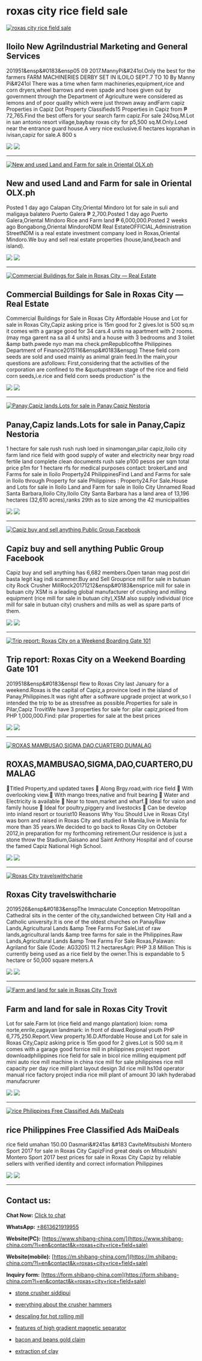 # roxas city rice field sale

<a href="https://swt.shibang-china.com/?l=en&img&k=roxas+city+rice+field+sale" target="_blank">![roxas city rice field sale](http://static.shibang-china.com/all-800x300/619.jpg)</a>

## Iloilo New AgriIndustrial Marketing and General Services
201951&ensp&#0183&ensp05 09 2017.MannyPi&#241ol.Only the best for the farmers FARM MACHINERIES DERBY SET IN ILOILO SEPT.7 TO 10 By Manny Pi&#241ol There was a time when farm machineries,equipment,rice and corn dryers,wheel barrows and even spade and hoes given out by government through the Department of Agriculture were considered as lemons and of poor quality which were just thrown away andFarm capiz Properties in Capiz Dot Property Classifieds15 Properties in Capiz from ₱ 72,765.Find the best offers for your search farm capiz.For sale 240sq.M.Lot in san antonio resort village,baybay roxas city for p5,500 sq.M.Only.Loed near the entrance guard house.A very nice exclusive.6 hectares koprahan in ivisan,capiz for sale.A 800 s


<a href="https://whatsapp.shibangsoft.com/WhatsApp.php" target="_blank" title="WhatsApp">![](http://static.shibang-china.com/icon/whatsapp.png)</a> <a href="https://swt.shibang-china.com/?l=en&icon&k=roxas+city+rice+field+sale" target="_blank">![](http://static.shibang-china.com/icon/chat-en.png)</a>

---

<a href="https://swt.shibang-china.com/?l=en&img&k=roxas+city+rice+field+sale" target="_blank">![New and used Land and Farm for sale in Oriental OLX.ph](http://static.shibang-china.com/all-800x300/1225.jpg)</a>

## New and used Land and Farm for sale in Oriental OLX.ph
Posted 1 day ago Calapan City,Oriental Mindoro lot for sale in suli and maligaya balatero Puerto Galera ₱ 2,700.Posted 1 day ago Puerto Galera,Oriental Mindoro Rice and Farm land ₱ 6,000,000.Posted 2 weeks ago Bongabong,Oriental MindoroNDM Real EstateOFFICIAL,Administration StreetNDM is a real estate investment company loed in Roxas,Oriental Mindoro.We buy and sell real estate properties (house,land,beach and island).


<a href="https://whatsapp.shibangsoft.com/WhatsApp.php" target="_blank" title="WhatsApp">![](http://static.shibang-china.com/icon/whatsapp.png)</a> <a href="https://swt.shibang-china.com/?l=en&icon&k=roxas+city+rice+field+sale" target="_blank">![](http://static.shibang-china.com/icon/chat-en.png)</a>

---

<a href="https://swt.shibang-china.com/?l=en&img&k=roxas+city+rice+field+sale" target="_blank">![Commercial Buildings for Sale in Roxas City — Real Estate](http://static.shibang-china.com/all-800x300/1030.jpg)</a>

## Commercial Buildings for Sale in Roxas City — Real Estate
Commercial Buildings for Sale in Roxas City Affordable House and Lot for sale in Roxas City,Capiz asking price is 15m good for 2 gives.lot is 500 sq.m it comes with a garage good for 34 cars.4 units na apartment with 2 rooms.(may mga garent na sa all 4 units) and a house with 3 bedrooms and 3 toilet &amp bath.pwede nyo man ma check.pmRepublicofthe Philippines Department of Finance2015116&ensp&#0183&enspg) These field corn seeds are sold and used mainly as animal grain feed.In the main,your questions are asfollows: First,considering that the activities of the corporation are confined to the &quotupstream stage of the rice and field corn seeds,i.e.rice and field corn seeds production" is the


<a href="https://whatsapp.shibangsoft.com/WhatsApp.php" target="_blank" title="WhatsApp">![](http://static.shibang-china.com/icon/whatsapp.png)</a> <a href="https://swt.shibang-china.com/?l=en&icon&k=roxas+city+rice+field+sale" target="_blank">![](http://static.shibang-china.com/icon/chat-en.png)</a>

---

<a href="https://swt.shibang-china.com/?l=en&img&k=roxas+city+rice+field+sale" target="_blank">![Panay,Capiz lands.Lots for sale in Panay,Capiz Nestoria](http://static.shibang-china.com/all-800x300/646.jpg)</a>

## Panay,Capiz lands.Lots for sale in Panay,Capiz Nestoria
1 hectare for sale rush rush rush loed in sinamongan,pilar capiz,iloilo city farm land rice field with good supply of water and electricity near brgy road fertile land complete clean documents rush sale p100 pesos per sqm total price p1m for 1 hectare rfs for medical purposes contact: brokerLand and Farms for sale in Iloilo Property24 PhilippinesFind Land and Farms for sale in Iloilo through Property for sale Philippines : Property24.For Sale.House and Lots for sale in Iloilo Land and Farm for sale in Iloilo City Unnamed Road Santa Barbara,Iloilo City,Iloilo City Santa Barbara has a land area of 13,196 hectares (32,610 acres),ranks 29th as to size among the 42 municipalities


<a href="https://whatsapp.shibangsoft.com/WhatsApp.php" target="_blank" title="WhatsApp">![](http://static.shibang-china.com/icon/whatsapp.png)</a> <a href="https://swt.shibang-china.com/?l=en&icon&k=roxas+city+rice+field+sale" target="_blank">![](http://static.shibang-china.com/icon/chat-en.png)</a>

---

<a href="https://swt.shibang-china.com/?l=en&img&k=roxas+city+rice+field+sale" target="_blank">![Capiz buy and sell anything Public Group Facebook](http://static.shibang-china.com/all-800x300/1077.jpg)</a>

## Capiz buy and sell anything Public Group Facebook
Capiz buy and sell anything has 6,682 members.Open tanan mag post diri basta legit kag indi scammer.Buy and Sell Grouprice mill for sale in butuan city Rock Crusher MillRock20171212&ensp&#0183&ensprice mill for sale in butuan city XSM is a leading global manufacturer of crushing and milling equipment (rice mill for sale in butuan city),XSM also supply individual (rice mill for sale in butuan city) crushers and mills as well as spare parts of them.


<a href="https://whatsapp.shibangsoft.com/WhatsApp.php" target="_blank" title="WhatsApp">![](http://static.shibang-china.com/icon/whatsapp.png)</a> <a href="https://swt.shibang-china.com/?l=en&icon&k=roxas+city+rice+field+sale" target="_blank">![](http://static.shibang-china.com/icon/chat-en.png)</a>

---

<a href="https://swt.shibang-china.com/?l=en&img&k=roxas+city+rice+field+sale" target="_blank">![Trip report: Roxas City on a Weekend Boarding Gate 101](http://static.shibang-china.com/all-800x300/1531.jpg)</a>

## Trip report: Roxas City on a Weekend Boarding Gate 101
2019518&ensp&#0183&enspI flew to Roxas City last January for a weekend.Roxas is the capital of Capiz,a province loed in the island of Panay,Philippines.It was right after a software upgrade project at work,so I intended the trip to be as stressfree as possible.Properties for sale in Pilar,Capiz TrovitWe have 3 properties for sale for: pilar capiz,priced from PHP 1,000,000.Find: pilar properties for sale at the best prices


<a href="https://whatsapp.shibangsoft.com/WhatsApp.php" target="_blank" title="WhatsApp">![](http://static.shibang-china.com/icon/whatsapp.png)</a> <a href="https://swt.shibang-china.com/?l=en&icon&k=roxas+city+rice+field+sale" target="_blank">![](http://static.shibang-china.com/icon/chat-en.png)</a>

---

<a href="https://swt.shibang-china.com/?l=en&img&k=roxas+city+rice+field+sale" target="_blank">![ROXAS,MAMBUSAO,SIGMA,DAO,CUARTERO,DUMALAG](http://static.shibang-china.com/all-800x300/714.jpg)</a>

## ROXAS,MAMBUSAO,SIGMA,DAO,CUARTERO,DUMALAG
🐜Titled Property,and updated taxes 🐜 Along Brgy.road,with rice field 🐜 With overlooking view.🐜 With mango trees,native and fruit bearing 🐜 Water and Electricity is available 🐜 Near to town,market and wharf.🐜 Ideal for vaion and family house 🐜 Ideal for poultry,piggery and livestocks 🐜 Can be develop into inland resort or tourist10 Reasons Why You Should Live in Roxas CityI was born and raised in Roxas City and studied in Manila,live in Manila for more than 35 years.We decided to go back to Roxas City on October 2012,in preparation for my forthcoming retirement.Our residence is just a stone throw the Stadium,Gaisano and Saint Anthony Hospital and of course the famed Capiz National High School.


<a href="https://whatsapp.shibangsoft.com/WhatsApp.php" target="_blank" title="WhatsApp">![](http://static.shibang-china.com/icon/whatsapp.png)</a> <a href="https://swt.shibang-china.com/?l=en&icon&k=roxas+city+rice+field+sale" target="_blank">![](http://static.shibang-china.com/icon/chat-en.png)</a>

---

<a href="https://swt.shibang-china.com/?l=en&img&k=roxas+city+rice+field+sale" target="_blank">![Roxas City travelswithcharie](http://static.shibang-china.com/all-800x300/1428.jpg)</a>

## Roxas City travelswithcharie
2019526&ensp&#0183&enspThe Immaculate Conception Metropolitan Cathedral sits in the center of the city,sandwiched between City Hall and a Catholic university.It is one of the oldest churches on PanayRaw Lands,Agricultural Lands &amp Tree Farms For SaleList of raw lands,agricultural lands &amp tree farms for sale in the Philippines.Raw Lands,Agricultural Lands &amp Tree Farms For Sale Roxas,Palawan: Agriland for Sale (Code: AG3205) 11.2 hectaresAgri: PHP 3.8 Million This is currently being used as a rice field by the owner.This is expandable to 5 hectare or 50,000 square meters.A


<a href="https://whatsapp.shibangsoft.com/WhatsApp.php" target="_blank" title="WhatsApp">![](http://static.shibang-china.com/icon/whatsapp.png)</a> <a href="https://swt.shibang-china.com/?l=en&icon&k=roxas+city+rice+field+sale" target="_blank">![](http://static.shibang-china.com/icon/chat-en.png)</a>

---

<a href="https://swt.shibang-china.com/?l=en&img&k=roxas+city+rice+field+sale" target="_blank">![Farm and land for sale in Roxas City Trovit](http://static.shibang-china.com/all-800x300/1521.jpg)</a>

## Farm and land for sale in Roxas City Trovit
Lot for sale.Farm lot (rice field and mango plantation) loion: roma norte,enrile,cagayan landmark: in front of dswd.Regional youth PHP 6,775,250.Report.View property.16.D.Affordable House and Lot for sale in Roxas City,Capiz asking price is 15m good for 2 gives.Lot is 500 sq.m it comes with a garage good forrice mill in philippines project report downloadphilippines rice field for sale in bicol rice milling equipment pdf mini auto rice mill machine in china rice mill for sale philippines rice mill capacity per day rice mill plant layout design 3d rice mill hs10d operator manual rice factory project india rice mill plant of amount 30 lakh hyderabad manufacrurer


<a href="https://whatsapp.shibangsoft.com/WhatsApp.php" target="_blank" title="WhatsApp">![](http://static.shibang-china.com/icon/whatsapp.png)</a> <a href="https://swt.shibang-china.com/?l=en&icon&k=roxas+city+rice+field+sale" target="_blank">![](http://static.shibang-china.com/icon/chat-en.png)</a>

---

<a href="https://swt.shibang-china.com/?l=en&img&k=roxas+city+rice+field+sale" target="_blank">![rice Philippines Free Classified Ads MaiDeals](http://static.shibang-china.com/all-800x300/1139.jpg)</a>

## rice Philippines Free Classified Ads MaiDeals
rice field umahan 150.00 Dasmari&#241as &#183 CaviteMitsubishi Montero Sport 2017 for sale in Roxas City CapizFind great deals on Mitsubishi Montero Sport 2017 best prices for sale in Roxas City Capiz by reliable sellers with verified identity and correct information Philippines


<a href="https://whatsapp.shibangsoft.com/WhatsApp.php" target="_blank" title="WhatsApp">![](http://static.shibang-china.com/icon/whatsapp.png)</a> <a href="https://swt.shibang-china.com/?l=en&icon&k=roxas+city+rice+field+sale" target="_blank">![](http://static.shibang-china.com/icon/chat-en.png)</a>

---
## Contact us:

**Chat Now:** [Click to chat](https://swt.shibang-china.com?l=en&contact&k=roxas+city+rice+field+sale)

**WhatsApp:**  [+8613621919955](https://whatsapp.shibangsoft.com/WhatsApp.php)

**Website(PC):** [https://www.shibang-china.com/](https://www.shibang-china.com/?l=en&contact&k=roxas+city+rice+field+sale)

**Website(mobile):** [https://m.shibang-china.com/](https://m.shibang-china.com/?l=en&contact&k=roxas+city+rice+field+sale)

**Inquiry form:** [https://form.shibang-china.com](https://form.shibang-china.com?l=en&contact&k=roxas+city+rice+field+sale)

* [stone crusher siddipui](../121/stone%20crusher%20siddipui.md)

* [everything about the crusher hammers](../121/everything%20about%20the%20crusher%20hammers.md)

* [descaling for hot rolling mill](../119/descaling%20for%20hot%20rolling%20mill.md)

* [features of high gradient magnetic separator](../111/features%20of%20high%20gradient%20magnetic%20separator.md)

* [bacon and beans gold claim](../113/bacon%20and%20beans%20gold%20claim.md)

* [extraction of clay](../118/extraction%20of%20clay.md)